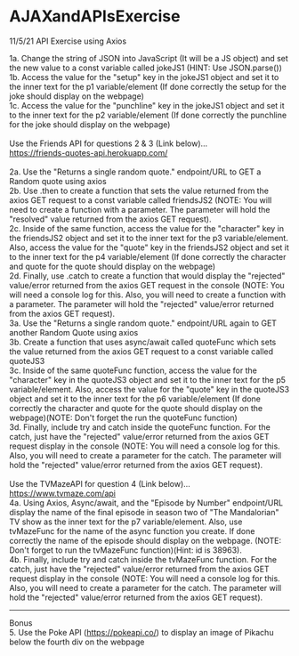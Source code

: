 # AJAXandAPIsExercise
11/5/21 API Exercise using Axios

1a. Change the string of JSON into JavaScript (It will be a JS object) and set the new value to a const variable called jokeJS1 (HINT: Use JSON.parse())<br>
1b. Access the value for the "setup" key in the jokeJS1 object and set it to the inner text for the p1 variable/element (If done correctly the setup for the joke should display on the webpage)<br>
1c. Access the value for the "punchline" key in the jokeJS1 object and set it to the inner text for the p2 variable/element (If done correctly the punchline for the joke should display on the webpage)<br>
<br>
Use the Friends API for questions 2 & 3 (Link below)…<br>
https://friends-quotes-api.herokuapp.com/<br>
<br>
2a. Use the "Returns a single random quote." endpoint/URL to GET a Random quote using axios<br>
2b. Use .then to create a function that sets the value returned from the axios GET request to a const variable called friendsJS2 (NOTE: You will need to create a function with a parameter. The parameter will hold the "resolved" value returned from the axios GET request).<br>
2c. Inside of the same function, access the value for the "character" key in the friendsJS2 object and set it to the inner text for the p3 variable/element. Also, access the value for the "quote" key in the friendsJS2 object and set it to the inner text for the p4 variable/element (If done correctly the character and quote for the quote should display on the webpage)<br>
2d. Finally, use .catch to create a function that would display the "rejected" value/error returned from the axios GET request in the console (NOTE: You will need a console log for this. Also, you will need to create a function with a parameter. The parameter will hold the "rejected" value/error returned from the axios GET request).<br>
3a. Use the "Returns a single random quote." endpoint/URL again to GET another Random Quote using axios<br>
3b. Create a function that uses async/await called quoteFunc which sets the value returned from the axios GET request to a const variable called quoteJS3<br>
3c. Inside of the same quoteFunc function, access the value for the "character" key in the quoteJS3 object and set it to the inner text for the p5 variable/element. Also, access the value for the "quote" key in the quoteJS3 object and set it to the inner text for the p6 variable/element (If done correctly the character and quote for the quote should display on the webpage)(NOTE: Don't forget the run the quoteFunc function)<br>
3d. Finally, include try and catch inside the quoteFunc function. For the catch, just have the "rejected" value/error returned from the axios GET request display in the console (NOTE: You will need a console log for this. Also, you will need to create a parameter for the catch. The parameter will hold the "rejected" value/error returned from the axios GET request).<br>
<br>
Use the TVMazeAPI for question 4 (Link below)…<br>
https://www.tvmaze.com/api<br>
4a. Using Axios, Async/await, and the "Episode by Number" endpoint/URL display the name of the final episode in season two of "The Mandalorian" TV show as the inner text for the p7 variable/element. Also, use tvMazeFunc for the name of the async function you create. If done correctly the name of the episode should display on the webpage. (NOTE: Don't forget to run the tvMazeFunc function)(Hint: id is 38963).<br>
4b. Finally, include try and catch inside the tvMazeFunc function. For the catch, just have the "rejected" value/error returned from the axios GET request display in the console (NOTE: You will need a console log for this. Also, you will need to create a parameter for the catch. The parameter will hold the "rejected" value/error returned from the axios GET request).<br>

<hr>

Bonus<br>
5. Use the Poke API (https://pokeapi.co/) to display an image of Pikachu below the fourth div on the webpage
